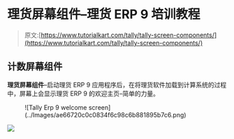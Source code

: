 # 理货屏幕组件–理货 ERP 9 培训教程

> 原文:[https://www.tutorialkart.com/tally/tally-screen-components/](https://www.tutorialkart.com/tally/tally-screen-components/)

## 计数屏幕组件

**理货屏幕组件**–启动理货 ERP 9 应用程序后，在将理货软件加载到计算系统的过程中，屏幕上会显示理货 ERP 9 的欢迎主页–简单的力量。

<figure class="aligncenter">![Tally Erp 9 welcome screen](../Images/ae66720c0c0834f6c98c6b881895b7c6.png)</figure>

[![](../Images/925da31b32d6bc3827932f6c8afb11bb.png)](https://www.tutorialkart.com/)